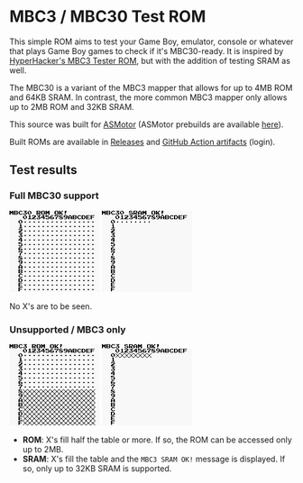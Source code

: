 # MBC3 / MBC30 Test ROM

This simple ROM aims to test your Game Boy, emulator, console or whatever that plays Game Boy games to check if it's MBC30-ready. It is inspired by [HyperHacker's MBC3 Tester ROM](https://github.com/EricKirschenmann/MBC3-Tester-gb), but with the addition of testing SRAM as well.

The MBC30 is a variant of the MBC3 mapper that allows for up to 4MB ROM and 64KB SRAM. In contrast, the more common MBC3 mapper only allows up to 2MB ROM and 32KB SRAM.

This source was built for [ASMotor](https://github.com/asmotor/asmotor) (ASMotor prebuilds are available [here](https://github.com/ZoomTen/asmotor/releases)).

Built ROMs are available in [Releases](https://github.com/ZoomTen/mbc30test/releases) and [GitHub Action artifacts](https://github.com/ZoomTen/mbc30test/actions/workflows/build.yml) (login).

## Test results

### Full MBC30 support

![](screenshots/mbc30_rom.png)
![](screenshots/mbc30_sram.png)

No X's are to be seen.

### Unsupported / MBC3 only

![](screenshots/mbc3_rom.png)
![](screenshots/mbc3_sram.png)

* **ROM**: X's fill half the table or more. If so, the ROM can be accessed only up to 2MB.
* **SRAM**: X's fill the table and the `MBC3 SRAM OK!` message is displayed. If so, only up to 32KB SRAM is supported.
